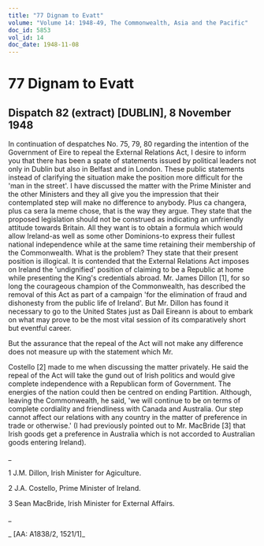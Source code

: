 ```yaml
---
title: "77 Dignam to Evatt"
volume: "Volume 14: 1948-49, The Commonwealth, Asia and the Pacific"
doc_id: 5853
vol_id: 14
doc_date: 1948-11-08
---
```


# 77 Dignam to Evatt

## Dispatch 82 (extract) [DUBLIN], 8 November 1948

In continuation of despatches No. 75, 79, 80 regarding the intention of the Government of Eire to repeal the External Relations Act, I desire to inform you that there has been a spate of statements issued by political leaders not only in Dublin but also in Belfast and in London. These public statements instead of clarifying the situation make the position more difficult for the 'man in the street'. I have discussed the matter with the Prime Minister and the other Ministers and they all give you the impression that their contemplated step will make no difference to anybody. Plus ca changera, plus ca sera la meme chose, that is the way they argue. They state that the proposed legislation should not be construed as indicating an unfriendly attitude towards Britain. All they want is to obtain a formula which would allow Ireland-as well as some other Dominions-to express their fullest national independence while at the same time retaining their membership of the Commonwealth. What is the problem? They state that their present position is illogical. It is contended that the External Relations Act imposes on Ireland the 'undignified' position of claiming to be a Republic at home while presenting the King's credentials abroad. Mr. James Dillon [1], for so long the courageous champion of the Commonwealth, has described the removal of this Act as part of a campaign 'for the elimination of fraud and dishonesty from the public life of Ireland'. But Mr. Dillon has found it necessary to go to the United States just as Dail Eireann is about to embark on what may prove to be the most vital session of its comparatively short but eventful career.

But the assurance that the repeal of the Act will not make any difference does not measure up with the statement which Mr.

Costello [2] made to me when discussing the matter privately. He said the repeal of the Act will take the gund out of Irish politics and would give complete independence with a Republican form of Government. The energies of the nation could then be centred on ending Partition. Although, leaving the Commonwealth, he said, 'we will continue to be on terms of complete cordiality and friendliness with Canada and Australia. Our step cannot affect our relations with any country in the matter of preference in trade or otherwise.' (I had previously pointed out to Mr. MacBride [3] that Irish goods get a preference in Australia which is not accorded to Australian goods entering Ireland).

_

1 J.M. Dillon, Irish Minister for Agiculture.

2 J.A. Costello, Prime Minister of Ireland.

3 Sean MacBride, Irish Minister for External Affairs.

_

_ [AA: A1838/2, 1521/1]_
